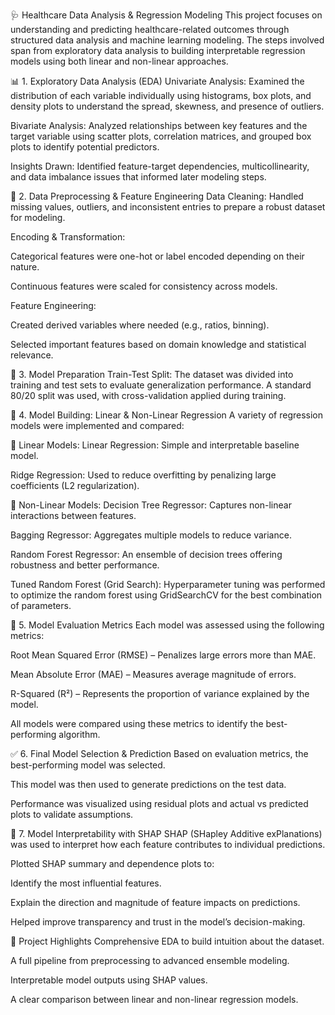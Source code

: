 🩺 Healthcare Data Analysis & Regression Modeling
This project focuses on understanding and predicting healthcare-related outcomes through structured data analysis and machine learning modeling. The steps involved span from exploratory data analysis to building interpretable regression models using both linear and non-linear approaches.

📊 1. Exploratory Data Analysis (EDA)
Univariate Analysis:
Examined the distribution of each variable individually using histograms, box plots, and density plots to understand the spread, skewness, and presence of outliers.

Bivariate Analysis:
Analyzed relationships between key features and the target variable using scatter plots, correlation matrices, and grouped box plots to identify potential predictors.

Insights Drawn:
Identified feature-target dependencies, multicollinearity, and data imbalance issues that informed later modeling steps.

🧹 2. Data Preprocessing & Feature Engineering
Data Cleaning:
Handled missing values, outliers, and inconsistent entries to prepare a robust dataset for modeling.

Encoding & Transformation:

Categorical features were one-hot or label encoded depending on their nature.

Continuous features were scaled for consistency across models.

Feature Engineering:

Created derived variables where needed (e.g., ratios, binning).

Selected important features based on domain knowledge and statistical relevance.

🧪 3. Model Preparation
Train-Test Split:
The dataset was divided into training and test sets to evaluate generalization performance. A standard 80/20 split was used, with cross-validation applied during training.

🤖 4. Model Building: Linear & Non-Linear Regression
A variety of regression models were implemented and compared:

🔷 Linear Models:
Linear Regression:
Simple and interpretable baseline model.

Ridge Regression:
Used to reduce overfitting by penalizing large coefficients (L2 regularization).

🔶 Non-Linear Models:
Decision Tree Regressor:
Captures non-linear interactions between features.

Bagging Regressor:
Aggregates multiple models to reduce variance.

Random Forest Regressor:
An ensemble of decision trees offering robustness and better performance.

Tuned Random Forest (Grid Search):
Hyperparameter tuning was performed to optimize the random forest using GridSearchCV for the best combination of parameters.

📏 5. Model Evaluation Metrics
Each model was assessed using the following metrics:

Root Mean Squared Error (RMSE) – Penalizes large errors more than MAE.

Mean Absolute Error (MAE) – Measures average magnitude of errors.

R-Squared (R²) – Represents the proportion of variance explained by the model.

All models were compared using these metrics to identify the best-performing algorithm.

✅ 6. Final Model Selection & Prediction
Based on evaluation metrics, the best-performing model was selected.

This model was then used to generate predictions on the test data.

Performance was visualized using residual plots and actual vs predicted plots to validate assumptions.

📌 7. Model Interpretability with SHAP
SHAP (SHapley Additive exPlanations) was used to interpret how each feature contributes to individual predictions.

Plotted SHAP summary and dependence plots to:

Identify the most influential features.

Explain the direction and magnitude of feature impacts on predictions.

Helped improve transparency and trust in the model’s decision-making.

📁 Project Highlights
Comprehensive EDA to build intuition about the dataset.

A full pipeline from preprocessing to advanced ensemble modeling.

Interpretable model outputs using SHAP values.

A clear comparison between linear and non-linear regression models.



